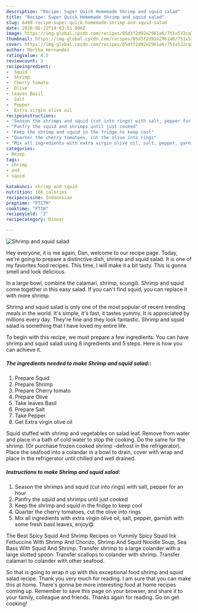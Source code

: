```yaml
---
description: "Recipe: Super Quick Homemade Shrimp and squid salad"
title: "Recipe: Super Quick Homemade Shrimp and squid salad"
slug: 6498-recipe-super-quick-homemade-shrimp-and-squid-salad
date: 2020-06-22T14:03:51.806Z
image: https://img-global.cpcdn.com/recipes/05d3f2d92e2961a6/751x532cq70/shrimp-and-squid-salad-recipe-main-photo.jpg
thumbnail: https://img-global.cpcdn.com/recipes/05d3f2d92e2961a6/751x532cq70/shrimp-and-squid-salad-recipe-main-photo.jpg
cover: https://img-global.cpcdn.com/recipes/05d3f2d92e2961a6/751x532cq70/shrimp-and-squid-salad-recipe-main-photo.jpg
author: Martha Hernandez
ratingvalue: 4.5
reviewcount: 3
recipeingredient:
-  Squid
-  Shrimp
-  Cherry tomato
-  Olive
- leaves Basil
-  Salt
-  Pepper
-  Extra virgin olive oil
recipeinstructions:
- "Season the shrimps and squid (cut into rings) with salt, pepper for an hour"
- "Panfry the squid and shrimps until just cooked"
- "Keep the shrimp and squid in the fridge to keep cool"
- "Quarter the cherry tomatoes, cut the olive into rings"
- "Mix all ingredients with extra virgin olive oil, salt, pepper, garnish with some fresh basil leaves, enjoy😋"
categories:
- Resep
tags:
- shrimp
- and
- squid

katakunci: shrimp and squid
nutrition: 166 calories
recipecuisine: Indonesian
preptime: "PT17M"
cooktime: "PT1H"
recipeyield: "2"
recipecategory: Dinner

---
```



![Shrimp and squid salad](https://img-global.cpcdn.com/recipes/05d3f2d92e2961a6/751x532cq70/shrimp-and-squid-salad-recipe-main-photo.jpg)

Hey everyone, it is me again, Dan, welcome to our recipe page. Today, we're going to prepare a distinctive dish, shrimp and squid salad. It is one of my favorites food recipes. This time, I will make it a bit tasty. This is gonna smell and look delicious.

In a large bowl, combine the calamari, shrimp, scungili. Shrimp and squid come together in this easy salad. If you can&#39;t find squid, you can replace it with more shrimp.

Shrimp and squid salad is only one of the most popular of recent trending meals in the world. It's simple, it's fast, it tastes yummy. It is appreciated by millions every day. They're fine and they look fantastic. Shrimp and squid salad is something that I have loved my entire life.


To begin with this recipe, we must prepare a few ingredients. You can have shrimp and squid salad using 8 ingredients and 5 steps. Here is how you can achieve it.

##### The ingredients needed to make Shrimp and squid salad::

1. Prepare  Squid
1. Prepare  Shrimp
1. Prepare  Cherry tomato
1. Prepare  Olive
1. Take leaves Basil
1. Prepare  Salt
1. Take  Pepper
1. Get  Extra virgin olive oil


Squid stuffed with shrimp and vegetables on salad leaf. Remove from water and place in a bath of cold water to stop the cooking. Do the same for the shrimp. (Or purchase frozen cooked shrimp -defrost in the refrigerator). Place the seafood into a colandar in a bowl to drain, cover with wrap and place in the refrigerator until chilled and well drained. 

##### Instructions to make Shrimp and squid salad:

1. Season the shrimps and squid (cut into rings) with salt, pepper for an hour
1. Panfry the squid and shrimps until just cooked
1. Keep the shrimp and squid in the fridge to keep cool
1. Quarter the cherry tomatoes, cut the olive into rings
1. Mix all ingredients with extra virgin olive oil, salt, pepper, garnish with some fresh basil leaves, enjoy😋


The Best Spicy Squid And Shrimp Recipes on Yummly Spicy Squid Ink Fettuccine With Shrimp And Chorizo, Shrimp And Squid Noodle Soup, Sea Bass With Squid And Shrimp. Transfer shrimp to a large colander with a large slotted spoon. Transfer scallops to colander with shrimp. Transfer calamari to colander with other seafood. 

So that is going to wrap it up with this exceptional food shrimp and squid salad recipe. Thank you very much for reading. I am sure that you can make this at home. There's gonna be more interesting food at home recipes coming up. Remember to save this page on your browser, and share it to your family, colleague and friends. Thanks again for reading. Go on get cooking!
